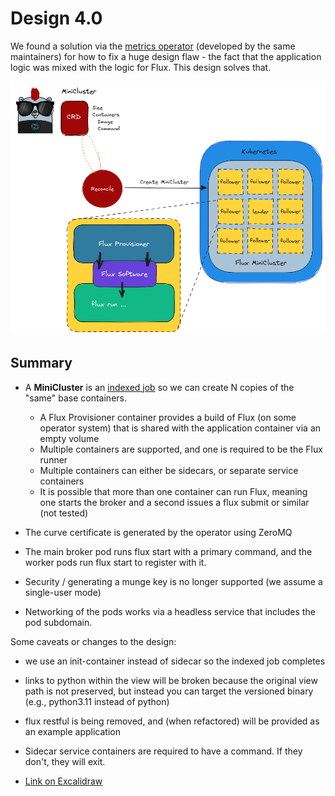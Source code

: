 # Design 4.0

We found a solution via the [metrics operator](https://converged-computing.github.io/metrics-operator/getting_started/addons.html#workload-flux) (developed by the same maintainers) for how to fix a huge design
flaw - the fact that the application logic was mixed with the logic for Flux. This design solves that.

![flux-design-4.png](flux-design-4.png)

## Summary

 - A **MiniCluster** is an [indexed job](https://kubernetes.io/docs/tasks/job/indexed-parallel-processing-static/) so we can create N copies of the "same" base containers.
   - A Flux Provisioner container provides a build of Flux (on some operator system) that is shared with the application container via an empty volume
   - Multiple containers are supported, and one is required to be the Flux runner
   - Multiple containers can either be sidecars, or separate service containers
   - It is possible that more than one container can run Flux, meaning one starts the broker and a second issues a flux submit or similar (not tested)

 - The curve certificate is generated by the operator using ZeroMQ
 - The main broker pod runs flux start with a primary command, and the worker pods run flux start to register with it.
 - Security / generating a munge key is no longer supported (we assume a single-user mode)
 - Networking of the pods works via a headless service that includes the pod subdomain. 

Some caveats or changes to the design:

 - we use an init-container instead of sidecar so the indexed job completes
 - links to python within the view will be broken because the original view path is not preserved, but instead you can target the versioned binary (e.g., python3.11 instead of python)
 - flux restful is being removed, and (when refactored) will be provided as an example application
 - Sidecar service containers are required to have a command. If they don't, they will exit.

- [Link on Excalidraw](https://excalidraw.com/#json=auIWjzPmpLnss1fP4FdjL,UY4HiAoQ0zH1tFTptDLCXw)
